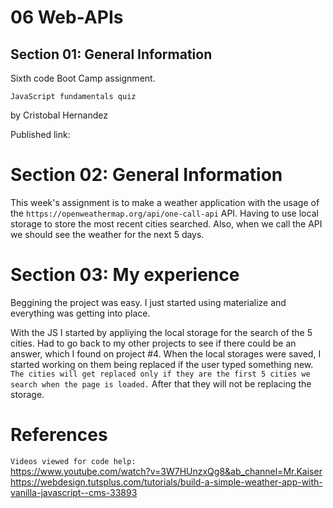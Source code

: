 # 06 Web-APIs
## Section 01: General Information
Sixth code Boot Camp assignment.

`JavaScript fundamentals quiz`

by Cristobal Hernandez

Published link: 


# Section 02: General Information
This week's assignment is to make a weather application with the usage of the `https://openweathermap.org/api/one-call-api` API. Having to use local storage to store the most recent cities searched. Also, when we call the API we should see the weather for the next 5 days.

# Section 03: My experience
Beggining the project was easy. I just started using materialize and everything was getting into place.

With the JS I started by appliying the local storage for the search of the 5 cities. Had to go back to my other projects to see if there could be an answer, which I found on project #4. When the local storages were saved, I started working on them being replaced if the user typed something new. `The cities will get replaced only if they are the first 5 cities we search when the page is loaded.` After that they will not be replacing the storage.

# References
`Videos viewed for code help: `
</br>
https://www.youtube.com/watch?v=3W7HUnzxQg8&ab_channel=Mr.Kaiser
</br>
https://webdesign.tutsplus.com/tutorials/build-a-simple-weather-app-with-vanilla-javascript--cms-33893